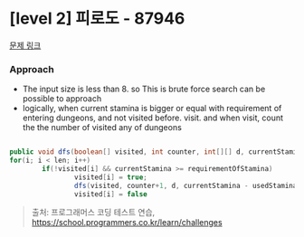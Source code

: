 # [level 2] 피로도 - 87946 

[문제 링크](https://school.programmers.co.kr/learn/courses/30/lessons/87946) 

### Approach
- The input size is less than 8. so This is brute force search can be possible to approach
- logically, when current stamina is bigger or equal with requirement of entering dungeons, and not visited before. visit. and when visit, count the the number of visited any of dungeons

``` java

public void dfs(boolean[] visited, int counter, int[][] d, currentStamina)
for(i; i < len; i++)
        if(!visited[i] && currentStamina >= requirementOfStamina)
                visited[i] = true;
                dfs(visited, counter+1, d, currentStamina - usedStamina)
                visited[i] = false

```
  

> 출처: 프로그래머스 코딩 테스트 연습, https://school.programmers.co.kr/learn/challenges
